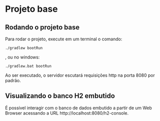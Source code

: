 # Projeto base

## Rodando o projeto base

Para rodar o projeto, execute em um terminal o comando:

```
./gradlew bootRun
```

, ou no windows:

```
./gradlew.bat bootRun
```

Ao ser executado, o servidor escutará requisições http na porta 8080 por padrão.

## Visualizando o banco H2 embutido

É possível interagir com o banco de dados embutido a partir de um Web Browser acessando a URL http://localhost:8080/h2-console.
